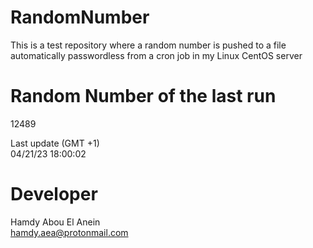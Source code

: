 # RandomNumber    
This is a test repository where a random number is pushed to a file automatically passwordless from a cron job in my Linux CentOS server    
# Random Number of the last run   
12489
      
Last update (GMT +1)    
04/21/23 18:00:02
# Developer    
Hamdy Abou El Anein   
hamdy.aea@protonmail.com
